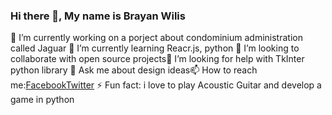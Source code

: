 ### Hi there 👋, My name is Brayan Wilis

🔭 I’m currently working on a porject about condominium administration called Jaguar
🌱 I’m currently learning Reacr.js, python
👯 I’m looking to collaborate with open source projects🤔 I’m looking for help with TkInter python library
💬 Ask me about design ideas📫 How to reach me:[Facebook](https://www.facebook.com/brayan.wilis)[Twitter](https://twitter.com/BrayanWilis)
⚡ Fun fact: i love to play Acoustic Guitar and develop a game in python
